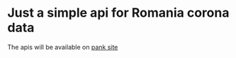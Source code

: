 # Just a simple api for Romania corona data

The apis will be available on [pank site](http://pank.go.ro)